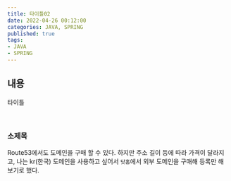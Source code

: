 ```yaml
---
title: 타이틀02   
date: 2022-04-26 00:12:00
categories: JAVA, SPRING 
published: true 
tags:
- JAVA
- SPRING  
---
```


## 내용     

타이틀 


<br/>

### 소제목    
Route53에서도 도메인을 구매 할 수 있다. 하지만 주소 길이 등에 따라 가격이 달라지고, 나는 kr(한국) 도메인을 사용하고 싶어서 `닷홈`에서 외부 도메인을 구매해 등록만 해 보기로 했다.  
